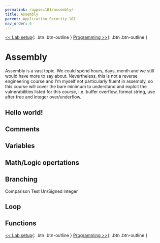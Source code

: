 ```yaml
---
permalink: /appsec101/assembly/
title: Assembly
parent: Application Security 101
nav_order: 6
---
```


[<< Lab setup](/appsec101/programming/){: .btn .btn-outline }
[Programming >>](/appsec101/bof/){: .btn .btn-outline }

Assembly
===========

Assembly is a vast topic. We could spend hours, days, month and we still would have more to say about. Nevertheless, this is not a reverse engineering course and I'm myself not particularly fluent in assembly, so this course will cover the bare minimum to understand and exploit the vulnerabilities listed for this course, i.e. buffer overflow, format string, use after free and integer over/underflow.


Hello world!
------------

Comments
--------

Variables
---------

Math/Logic opertations
----------------------

Branching
---------

Comparison
Test
Un/Signed integer


Loop
----


Functions
---------



[<< Lab setup](/appsec101/programming/){: .btn .btn-outline }
[Programming >>](/appsec101/bof/){: .btn .btn-outline }
